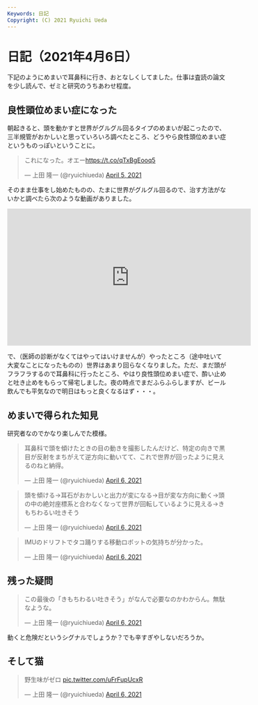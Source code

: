 ```yaml
---
Keywords: 日記
Copyright: (C) 2021 Ryuichi Ueda
---
```


# 日記（2021年4月6日）

下記のようにめまいで耳鼻科に行き、おとなしくしてました。仕事は査読の論文を少し読んで、ゼミと研究のうちあわせ程度。


## 良性頭位めまい症になった

朝起きると、頭を動かすと世界がグルグル回るタイプのめまいが起こったので、三半規管がおかしいと思っていろいろ調べたところ、どうやら良性頭位めまい症というものっぽいということに。

<blockquote class="twitter-tweet" data-partner="tweetdeck"><p lang="ja" dir="ltr">これになった。オエー<a href="https://t.co/qTxBgEooq5">https://t.co/qTxBgEooq5</a></p>&mdash; 上田 隆一 (@ryuichiueda) <a href="https://twitter.com/ryuichiueda/status/1379214851940098052?ref_src=twsrc%5Etfw">April 5, 2021</a></blockquote>
<script async src="https://platform.twitter.com/widgets.js" charset="utf-8"></script>


そのまま仕事をし始めたものの、たまに世界がグルグル回るので、治す方法がないかと調べたら次のような動画がありました。

<iframe width="560" height="315" src="https://www.youtube.com/embed/XispiTJXCuQ" title="YouTube video player" frameborder="0" allow="accelerometer; autoplay; clipboard-write; encrypted-media; gyroscope; picture-in-picture" allowfullscreen></iframe>

で、（医師の診断がなくてはやってはいけませんが）やったところ（途中吐いて大変なことになったものの）世界はあまり回らなくなりました。ただ、まだ頭がフラフラするので耳鼻科に行ったところ、やはり良性頭位めまい症で、酔い止めと吐き止めをもらって帰宅しました。夜の時点でまだふらふらしますが、ビール飲んでも平気なので明日はもっと良くなるはず・・・。

## めまいで得られた知見

研究者なのでかなり楽しんでた模様。

<blockquote class="twitter-tweet"><p lang="ja" dir="ltr">耳鼻科で頭を傾けたときの目の動きを撮影したんだけど、特定の向きで黒目が反射をまちがえて逆方向に動いてて、これで世界が回ったように見えるのねと納得。</p>&mdash; 上田 隆一 (@ryuichiueda) <a href="https://twitter.com/ryuichiueda/status/1379261177822281734?ref_src=twsrc%5Etfw">April 6, 2021</a></blockquote> <script async src="https://platform.twitter.com/widgets.js" charset="utf-8"></script>

<blockquote class="twitter-tweet" data-partner="tweetdeck"><p lang="ja" dir="ltr">頭を傾ける→耳石がおかしいと出力が変になる→目が変な方向に動く→頭の中の絶対座標系と合わなくなって世界が回転しているように見える→きもちわるい吐きそう</p>&mdash; 上田 隆一 (@ryuichiueda) <a href="https://twitter.com/ryuichiueda/status/1379261614789029888?ref_src=twsrc%5Etfw">April 6, 2021</a></blockquote>
<script async src="https://platform.twitter.com/widgets.js" charset="utf-8"></script>

<blockquote class="twitter-tweet"><p lang="ja" dir="ltr">IMUのドリフトでタコ踊りする移動ロボットの気持ちが分かった。</p>&mdash; 上田 隆一 (@ryuichiueda) <a href="https://twitter.com/ryuichiueda/status/1379262451737239554?ref_src=twsrc%5Etfw">April 6, 2021</a></blockquote> <script async src="https://platform.twitter.com/widgets.js" charset="utf-8"></script>

## 残った疑問

<blockquote class="twitter-tweet"><p lang="ja" dir="ltr">この最後の「きもちわるい吐きそう」がなんで必要なのかわからん。無駄なような。</p>&mdash; 上田 隆一 (@ryuichiueda) <a href="https://twitter.com/ryuichiueda/status/1379261746834104325?ref_src=twsrc%5Etfw">April 6, 2021</a></blockquote> <script async src="https://platform.twitter.com/widgets.js" charset="utf-8"></script>

動くと危険だというシグナルでしょうか？でも辛すぎやしないだろうか。


## そして猫

<blockquote class="twitter-tweet"><p lang="ja" dir="ltr">野生味がゼロ <a href="https://t.co/uFrFupUcxR">pic.twitter.com/uFrFupUcxR</a></p>&mdash; 上田 隆一 (@ryuichiueda) <a href="https://twitter.com/ryuichiueda/status/1379348978945257475?ref_src=twsrc%5Etfw">April 6, 2021</a></blockquote> <script async src="https://platform.twitter.com/widgets.js" charset="utf-8"></script>
